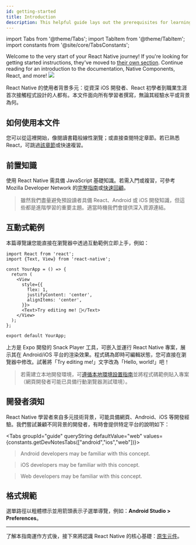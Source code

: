 ```yaml
---
id: getting-started
title: Introduction
description: This helpful guide lays out the prerequisites for learning React Native, using these docs, and setting up your environment.
---
```


import Tabs from '@theme/Tabs'; import TabItem from '@theme/TabItem'; import constants from '@site/core/TabsConstants';

<div className="content-banner">
  Welcome to the very start of your React Native journey! If you're looking for getting started instructions, they've moved to <a href="environment-setup">their own section</a>. Continue reading for an introduction to the documentation, Native Components, React, and more!
  <img className="content-banner-img" src="/docs/assets/p_android-ios-devices.svg" alt=" " />
</div>

React Native 的使用者背景多元：從資深 iOS 開發者、React 初學者到職業生涯首次接觸程式設計的人都有。本文件面向所有學習者撰寫，無論其經驗水平或背景為何。

## 如何使用本文件

您可以從這裡開始，像閱讀書籍般線性瀏覽；或直接查閱特定章節。若已熟悉 React，可跳過[該章節](intro-react)或快速複習。

## 前置知識

使用 React Native 需具備 JavaScript 基礎知識。若需入門或複習，可參考 Mozilla Developer Network 的[完整指南](https://developer.mozilla.org/en-US/docs/Web/JavaScript)或[快速回顧](https://developer.mozilla.org/en-US/docs/Web/JavaScript/A_re-introduction_to_JavaScript)。

> 雖然我們盡量避免預設讀者具備 React、Android 或 iOS 開發知識，但這些都是進階學習的重要主題。適當時機我們會提供深入資源連結。

## 互動式範例

本篇導覽讓您能直接在瀏覽器中透過互動範例立即上手，例如：

```SnackPlayer name=Hello%20World
import React from 'react';
import {Text, View} from 'react-native';

const YourApp = () => {
  return (
    <View
      style={{
        flex: 1,
        justifyContent: 'center',
        alignItems: 'center',
      }}>
      <Text>Try editing me! 🎉</Text>
    </View>
  );
};

export default YourApp;
```

上方是 Expo 開發的 Snack Player 工具，可嵌入並運行 React Native 專案，展示其在 Android/iOS 平台的渲染效果。程式碼為即時可編輯狀態，您可直接在瀏覽器中修改。試著將「Try editing me!」文字改為「Hello, world!」吧！

> 若需建立本地開發環境，可[遵循本地環境設置指南](set-up-your-environment)並將程式碼範例貼入專案（網頁開發者可能已具備行動瀏覽器測試環境）。

## 開發者須知

React Native 學習者來自多元技術背景，可能具備網頁、Android、iOS 等開發經驗。我們嘗試兼顧不同背景的開發者，有時會提供特定平台的說明如下：

<Tabs groupId="guide" queryString defaultValue="web" values={constants.getDevNotesTabs(["android","ios","web"])}>

<TabItem value="android">

> Android developers may be familiar with this concept.

</TabItem>
<TabItem value="ios">

> iOS developers may be familiar with this concept.

</TabItem>
<TabItem value="web">

> Web developers may be familiar with this concept.

</TabItem>
</Tabs>

## 格式規範

選單路徑以粗體標示並用箭頭表示子選單導覽，例如：**Android Studio > Preferences**。

---

了解本指南運作方式後，接下來將認識 React Native 的核心基礎：[原生元件](intro-react-native-components.md)。